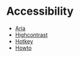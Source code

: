 # Accessibility

* [Aria](./aria.md)
* [Highcontrast](./highcontrast.md)
* [Hotkey](./hotkey.md)
* [Howto](./howto.md)
